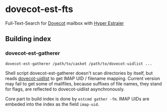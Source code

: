 # dovecot-est-fts
Full-Text-Search for [Dovecot](https://www.dovecot.org/) mailbox with [Hyper Estraier](http://fallabs.com/hyperestraier/)

## Building index
### dovecot-est-gatherer
`dovecot-est-gatherer /path/to/casket /path/to/dovecot-uidlist ...`

Shell script dovecot-est-gatherer doesn't scan directories by itself,
but reads [dovecot-uidlist](https://wiki2.dovecot.org/MailboxFormat/Maildir)
to get IMAP UID / filename mapping.
Current version may fail to get some of mailfiles,
because suffixes of file names, they stand for flags,
are reflected to dovecot-uidlist asynchronously.

Core part to build index is done by `estcmd gather -fm`.
IMAP UIDs are embeded into the index as the field `imap-uid`.
